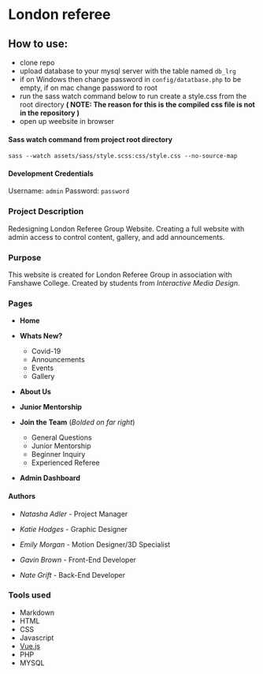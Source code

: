 # London referee

## How to use:
- clone repo
- upload database to your mysql server with the table named `db_lrg`
- if on Windows then change password in `config/datatbase.php` to be empty, if on mac change password to root 
- run the sass watch command below to run create a style.css from the root directory **( NOTE: The reason for this is the compiled css file is not in the repository )**
- open up weebsite in browser

#### Sass watch command from project root directory
`sass --watch assets/sass/style.scss:css/style.css --no-source-map`

#### Development Credentials
Username: `admin`
Password: `password`

### Project Description

Redesigning London Referee Group Website.  Creating a full website with admin access to control content, gallery, and add announcements.

### Purpose

This website is created for London Referee Group in association with Fanshawe College.  Created by students from *Interactive Media Design*.

### Pages

- **Home**
- **Whats New?**
    - Covid-19
    - Announcements
    - Events
    - Gallery

- **About Us**
- **Junior Mentorship**
- **Join the Team** (*Bolded on far right*)
    - General Questions
    - Junior Mentorship
    - Beginner Inquiry
    - Experienced Referee

- **Admin Dashboard**

#### Authors
- *Natasha Adler* - Project Manager
- *Katie Hodges* - Graphic Designer
- *Emily Morgan* - Motion Designer/3D Specialist

- *Gavin Brown* - Front-End Developer
- *Nate Grift* - Back-End Developer

### Tools used

- Markdown
- HTML
- CSS
- Javascript
- [Vue.js](https://vuejs.org/https://vuejs.org/)
- PHP
- MYSQL

